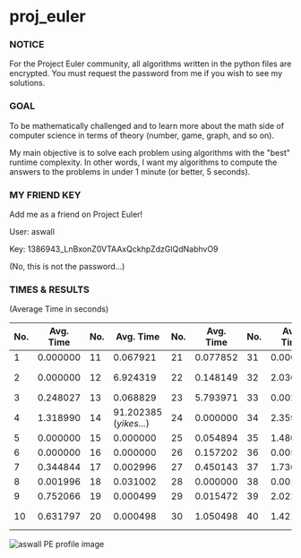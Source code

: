 # proj_euler

### NOTICE
For the Project Euler community, all algorithms written in the python files are encrypted.
You must request the password from me if you wish to see my solutions.

### GOAL
To be mathematically challenged and to learn more about the math side of computer science
in terms of theory (number, game, graph, and so on). 

My main objective is to solve each problem using algorithms with the "best" runtime complexity.
In other words, I want my algorithms to compute the answers to the problems in under 1 minute (or better, 5 seconds).

### MY FRIEND KEY
Add me as a friend on Project Euler!  

User: aswall  

Key: 1386943_LnBxonZ0VTAAxQckhpZdzGlQdNabhvO9 

(No, this is not the password...)


### TIMES & RESULTS
(Average Time in seconds)


| No. | Avg. Time | No. | Avg. Time | No. | Avg. Time | No. | Avg. Time | No. | Avg. Time | No. | Avg. Time |
| --- | ---| --- | ---| --- | ---   | --- | ---- | --- | --- | --- | --- |
|1|0.000000|11|0.067921|21|0.077852|31|0.000498|41|7.826935|51|0.229560|
|2|0.000000|12|6.924319|22|0.148149|32|2.036123|42|24.226883 (_oof..._)|52|0.113286|
|3|0.248027|13|0.068829|23|5.793971|33|0.002996|43|7.685535|53|0.026450|
|4|1.318990|14|91.202385 (_yikes..._)|24|0.000000|34|2.359007|44|0.267491|54|0.100808|
|5|0.000000|15|0.000000|25|0.054894|35|1.480683|45|4.131469|55|0.096315|
|6|0.000000|16|0.000000|26|0.157202|36|0.005987|46|1.496652|56|0.206110|
|7|0.344844|17|0.002996|27|0.450143|37|1.736196|47|0.048907|57|0.005988|
|8|0.001996|18|0.031002|28|0.000000|38|0.001995|48|1.116707|58|0.388261|
|9|0.752066|19|0.000499|29|0.015472|39|2.022154|49|0.402733|59|0.001498|
|10|0.631797|20|0.000498|30|1.050498|40|1.421792|50|0.024120|60|23.291162 (_ouch..._)|

<img src="https://projecteuler.net/profile/aswall.png" alt="aswall PE profile image">